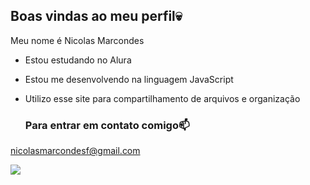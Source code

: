 ## Boas vindas ao meu perfil💀

Meu nome é Nicolas Marcondes

- Estou estudando no Alura
- Estou me desenvolvendo na linguagem JavaScript
- Utilizo esse site para compartilhamento de arquivos e organização

  ### Para entrar em contato comigo📫

 nicolasmarcondesf@gmail.com

 ![](https://media1.tenor.com/m/zTfuL7ONAZgAAAAC/ball-looking-for.gif)


